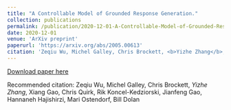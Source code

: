 ```yaml
---
title: "A Controllable Model of Grounded Response Generation."
collection: publications
permalink: /publication/2020-12-01-A-Controllable-Model-of-Grounded-Response-Generation
date: 2020-12-01
venue: 'ArXiv preprint'
paperurl: 'https://arxiv.org/abs/2005.00613'
citation: 'Zeqiu Wu, Michel Galley, Chris Brockett, <b>Yizhe Zhang</b>, Xiang Gao, Chris Quirk, Rik Koncel-Kedziorski, Jianfeng Gao, Hannaneh Hajishirzi, Mari Ostendorf, Bill Dolan'
---
```

[Download paper here](https://arxiv.org/abs/2005.00613)

Recommended citation: Zeqiu Wu, Michel Galley, Chris Brockett, *Yizhe Zhang*, Xiang Gao, Chris Quirk, Rik Koncel-Kedziorski, Jianfeng Gao, Hannaneh Hajishirzi, Mari Ostendorf, Bill Dolan